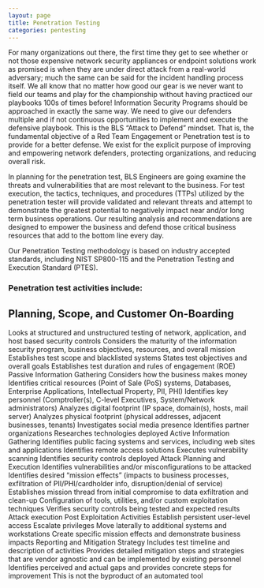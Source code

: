 ```yaml
---
layout: page
title: Penetration Testing
categories: pentesting
---
```


For many organizations out there, the first time they get to see whether or not those expensive network security appliances or endpoint solutions work as promised is when they are under direct attack from a real-world adversary; much the same can be said for the incident handling process itself. We all know that no matter how good our gear is we never want to field our teams and play for the championship without having practiced our playbooks 100s of times before! Information Security Programs should be approached in exactly the same way. We need to give our defenders multiple and if not continuous opportunities to implement and execute the defensive playbook. This is the BLS “Attack to Defend” mindset. That is, the fundamental objective of a Red Team Engagement or Penetration test is to provide for a better defense. We exist for the explicit purpose of improving and empowering network defenders, protecting organizations, and reducing overall risk.

In planning for the penetration test, BLS Engineers are going examine the threats and vulnerabilities that are most relevant to the business. For test execution, the tactics, techniques, and procedures (TTPs) utilized by the penetration tester will provide validated and relevant threats and attempt to demonstrate the greatest potential to negatively impact near and/or long term business operations. Our resulting analysis and recommendations are designed to empower the business and defend those critical business resources that add to the bottom line every day.

Our Penetration Testing methodology is based on industry accepted standards, including NIST SP800-115 and the Penetration Testing and Execution Standard (PTES).


### Penetration test activities include:

## Planning, Scope, and Customer On-Boarding
Looks at structured and unstructured testing of network, application, and host based security controls
Considers the maturity of the information security program, business objectives, resources, and overall mission
Establishes test scope and blacklisted systems
States test objectives and overall goals
Establishes test duration and rules of engagement (ROE)
Passive Information Gathering
Considers how the business makes money
Identifies critical resources (Point of Sale (PoS) systems, Databases, Enterprise Applications, Intellectual Property, PII, PHI)
Identifies key personnel (Comptroller(s), C-level Executives, System/Network administrators)
Analyzes digital footprint (IP space, domain(s), hosts, mail server)
Analyzes physical footprint (physical addresses, adjacent businesses, tenants)
Investigates social media presence
Identifies partner organizations
Researches technologies deployed
Active Information Gathering
Identifies public facing systems and services, including web sites and applications
Identifies remote access solutions
Executes vulnerability scanning
Identifies security controls deployed
Attack Planning and Execution
Identifies vulnerabilities and/or misconfigurations to be attacked
Identifies desired “mission effects” (impacts to business processes, exfiltration of PII/PHI/cardholder info, disruption/denial of service)
Establishes mission thread from initial compromise to data exfiltration and clean-up
Configuration of tools, utilities, and/or custom exploitation techniques
Verifies security controls being tested and expected results
Attack execution
Post Exploitation Activities
Establish persistent user-level access
Escalate privileges
Move laterally to additional systems and workstations
Create specific mission effects and demonstrate business impacts
Reporting and Mitigation Strategy
Includes test timeline and description of activities
Provides detailed mitigation steps and strategies that are vendor agnostic and can be implemented by existing personnel
Identifies perceived and actual gaps and provides concrete steps for improvement
This is not the byproduct of an automated tool